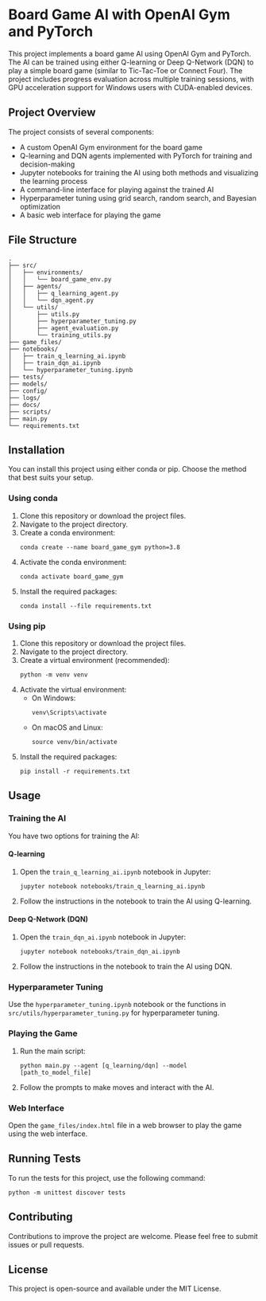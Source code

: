 # Board Game AI with OpenAI Gym and PyTorch

This project implements a board game AI using OpenAI Gym and PyTorch. The AI can be trained using either Q-learning or Deep Q-Network (DQN) to play a simple board game (similar to Tic-Tac-Toe or Connect Four). The project includes progress evaluation across multiple training sessions, with GPU acceleration support for Windows users with CUDA-enabled devices.

## Project Overview

The project consists of several components:
- A custom OpenAI Gym environment for the board game
- Q-learning and DQN agents implemented with PyTorch for training and decision-making
- Jupyter notebooks for training the AI using both methods and visualizing the learning process
- A command-line interface for playing against the trained AI
- Hyperparameter tuning using grid search, random search, and Bayesian optimization
- A basic web interface for playing the game

## File Structure

```
.
├── src/
│   ├── environments/
│   │   └── board_game_env.py
│   ├── agents/
│   │   ├── q_learning_agent.py
│   │   └── dqn_agent.py
│   └── utils/
│       ├── utils.py
│       ├── hyperparameter_tuning.py
│       ├── agent_evaluation.py
│       └── training_utils.py
├── game_files/
├── notebooks/
│   ├── train_q_learning_ai.ipynb
│   ├── train_dqn_ai.ipynb
│   └── hyperparameter_tuning.ipynb
├── tests/
├── models/
├── config/
├── logs/
├── docs/
├── scripts/
├── main.py
└── requirements.txt
```

## Installation

You can install this project using either conda or pip. Choose the method that best suits your setup.

### Using conda

1. Clone this repository or download the project files.
2. Navigate to the project directory.
3. Create a conda environment:
   ```
   conda create --name board_game_gym python=3.8
   ```
4. Activate the conda environment:
   ```
   conda activate board_game_gym
   ```
5. Install the required packages:
   ```
   conda install --file requirements.txt
   ```

### Using pip

1. Clone this repository or download the project files.
2. Navigate to the project directory.
3. Create a virtual environment (recommended):
   ```
   python -m venv venv
   ```
4. Activate the virtual environment:
   - On Windows:
     ```
     venv\Scripts\activate
     ```
   - On macOS and Linux:
     ```
     source venv/bin/activate
     ```
5. Install the required packages:
   ```
   pip install -r requirements.txt
   ```

## Usage

### Training the AI

You have two options for training the AI:

#### Q-learning

1. Open the `train_q_learning_ai.ipynb` notebook in Jupyter:
   ```
   jupyter notebook notebooks/train_q_learning_ai.ipynb
   ```
2. Follow the instructions in the notebook to train the AI using Q-learning.

#### Deep Q-Network (DQN)

1. Open the `train_dqn_ai.ipynb` notebook in Jupyter:
   ```
   jupyter notebook notebooks/train_dqn_ai.ipynb
   ```
2. Follow the instructions in the notebook to train the AI using DQN.

### Hyperparameter Tuning

Use the `hyperparameter_tuning.ipynb` notebook or the functions in `src/utils/hyperparameter_tuning.py` for hyperparameter tuning.

### Playing the Game

1. Run the main script:
   ```
   python main.py --agent [q_learning/dqn] --model [path_to_model_file]
   ```
2. Follow the prompts to make moves and interact with the AI.

### Web Interface

Open the `game_files/index.html` file in a web browser to play the game using the web interface.

## Running Tests

To run the tests for this project, use the following command:

```
python -m unittest discover tests
```

## Contributing

Contributions to improve the project are welcome. Please feel free to submit issues or pull requests.

## License

This project is open-source and available under the MIT License.

